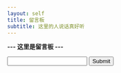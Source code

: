 ```yaml
---
layout: self
title: 留言板
subtitle: 这里的人说话真好听
---
```


<strong> --- 这里是留言板 --- </strong>
<form>
    <input type="textarea" id="message">
    <input type="submit">
</form>
